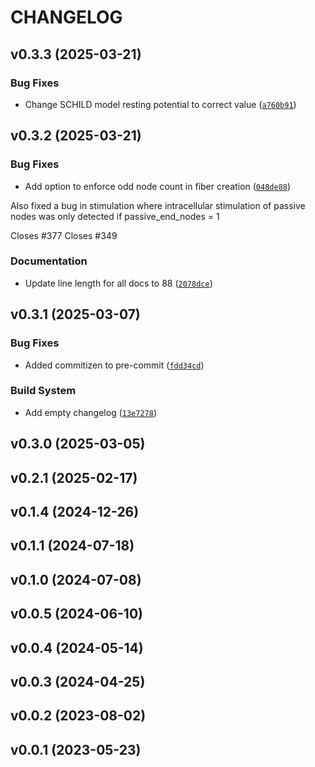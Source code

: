 # CHANGELOG

<!-- version list -->

## v0.3.3 (2025-03-21)

### Bug Fixes

- Change SCHILD model resting potential to correct value
  ([`a760b91`](https://gitlab.oit.duke.edu/wmglab/wmglab-neuron/-/commit/a760b911c0e8c98e453695c3bf5d4ca2bab71d2d))


## v0.3.2 (2025-03-21)

### Bug Fixes

- Add option to enforce odd node count in fiber creation
  ([`048de88`](https://gitlab.oit.duke.edu/wmglab/wmglab-neuron/-/commit/048de889fe3049aa53c0b6cd4278a3baf18d0ea2))

Also fixed a bug in stimulation where intracellular stimulation of passive nodes was only detected
  if passive_end_nodes = 1

Closes #377 Closes #349

### Documentation

- Update line length for all docs to 88
  ([`2078dce`](https://gitlab.oit.duke.edu/wmglab/wmglab-neuron/-/commit/2078dce85548a9e19c31371932ca7b6541795c3c))


## v0.3.1 (2025-03-07)

### Bug Fixes

- Added commitizen to pre-commit
  ([`fdd34cd`](https://gitlab.oit.duke.edu/wmglab/wmglab-neuron/-/commit/fdd34cdbe0d875bc029361706d8f5a31b59d2acd))

### Build System

- Add empty changelog
  ([`13e7278`](https://gitlab.oit.duke.edu/wmglab/wmglab-neuron/-/commit/13e72784bb2a17fb6349bc77d350f949b56324ef))


## v0.3.0 (2025-03-05)


## v0.2.1 (2025-02-17)


## v0.1.4 (2024-12-26)


## v0.1.1 (2024-07-18)


## v0.1.0 (2024-07-08)


## v0.0.5 (2024-06-10)


## v0.0.4 (2024-05-14)


## v0.0.3 (2024-04-25)


## v0.0.2 (2023-08-02)


## v0.0.1 (2023-05-23)
